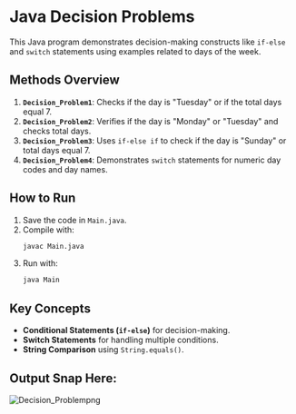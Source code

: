 # Java Decision Problems

This Java program demonstrates decision-making constructs like `if-else` and `switch` statements using examples related to days of the week.

## Methods Overview

1. **`Decision_Problem1`**: Checks if the day is "Tuesday" or if the total days equal 7.
2. **`Decision_Problem2`**: Verifies if the day is "Monday" or "Tuesday" and checks total days.
3. **`Decision_Problem3`**: Uses `if-else if` to check if the day is "Sunday" or total days equal 7.
4. **`Decision_Problem4`**: Demonstrates `switch` statements for numeric day codes and day names.

## How to Run

1. Save the code in `Main.java`.
2. Compile with:
   ```bash
   javac Main.java
   ```
3. Run with:
   ```bash
   java Main
   ```

## Key Concepts

- **Conditional Statements (`if-else`)** for decision-making.
- **Switch Statements** for handling multiple conditions.
- **String Comparison** using `String.equals()`.

## Output Snap Here:
![Decision_Problempng](https://github.com/user-attachments/assets/86f56408-e840-4ab5-af72-e3f8c8e73b88)
